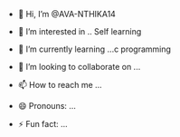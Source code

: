 - 👋 Hi, I’m @AVA-NTHIKA14
- 👀 I’m interested in .. Self learning 
- 🌱 I’m currently learning ...c programming

- 💞️ I’m looking to collaborate on ...
- 📫 How to reach me ...
- 😄 Pronouns: ...
- ⚡ Fun fact: ...

<!---
AVA-NTHIKA14/AVA-NTHIKA14 is a ✨ special ✨ repository because its `README.md` (this file) appears on your GitHub profile.
You can click the Preview link to take a look at your changes.
--->
